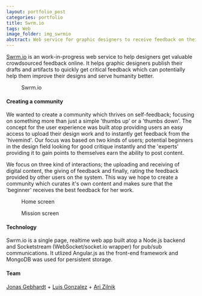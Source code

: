 ```yaml
---
layout: portfolio_post
categories: portfolio
title: Swrm.io
tags: Web
image_folder: img_swrmio
abstract: Web service for graphic designers to receive feedback on their work atop a Node.js stack.
---
```


[Swrm.io](http://swrm.io) is an work-in-progress web service to help designers get valuable crowdsourced feedback online. It helps graphic designers publish their drafts and artifacts to quickly get critical feedback which can potentially help them improve their designs and serve humanity better.

<figure class="post-image">
	<img lazysrc="/img/img_swrmio/logo.png">
	<figcaption>Swrm.io</figcaption>
</figure>

<h4>Creating a community</h4>

We wanted to create a community which thrives on self-feedback; focusing on something more than just a simple 'thumbs up' or a 'thumbs down'. The concept for the user experience was built atop providing users an easy access to upload their design work and to instantly get feedback from the 'hivemind'. Our focus was based on two kinds of users; potential beginners in the design field looking for good critique instantly and the 'experts' providing it to gain points to themselves earn the ability to post content.

We focus on three kind of interactions; the uploading and receiving of digital content, the giving of feedback and finally, rating the feedback provided by other users on the system. This way we hope to create a community which curates it's own content and makes sure that the 'beginner' receives the best feedback for her work.

<figure class="post-image">
	<img lazysrc="/img/img_swrmio/screencap.png">
	<figcaption>Home screen</figcaption>
</figure>

<figure class="post-image">
	<img lazysrc="/img/img_swrmio/missions.png">
	<figcaption>Mission screen</figcaption>
</figure>

<h4>Technology</h4>

Swrm.io is a single page, realtime web app built atop a Node.js backend and Socketstream (WebSocket/socket.io wrapper) for pub/sub communications. It utlized Angular.js as the front-end framework and MongoDB was used for persistent storage.

<h4>Team</h4>

[Jonas Gebhardt](http://jonasgebhardt.net) + [Luis Gonzalez](http://lgonza.com) + [Ari Zilnik](http://ari.zilnik.com/)
